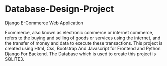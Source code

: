 # Database-Design-Project
Django E-Commerce Web Application

Ecommerce, also known as electronic commerce or internet commerce, refers to the buying and selling of goods or services using the internet, and the transfer of money and data to execute these transactions.
This project is created using Html, Css, Bootstrap And Javascript for Frontend and Python Django For Backend.
The Database which is used to create this project is SQLITE3.
